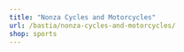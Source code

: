 ```yaml
---
title: "Nonza Cycles and Motorcycles"
url: /bastia/nonza-cycles-and-motorcycles/
shop: sports
---
```

